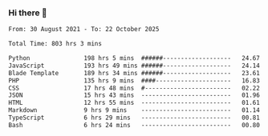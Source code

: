 ### Hi there 👋

<!--
**dominoto/dominoto** is a ✨ _special_ ✨ repository because its `README.md` (this file) appears on your GitHub profile.

Here are some ideas to get you started:

- 🔭 I’m currently working on ...
- 🌱 I’m currently learning ...
- 👯 I’m looking to collaborate on ...
- 🤔 I’m looking for help with ...
- 💬 Ask me about ...
- 📫 How to reach me: ...
- 😄 Pronouns: ...
- ⚡ Fun fact: ...
-->
<!--START_SECTION:waka-->

```txt
From: 30 August 2021 - To: 22 October 2025

Total Time: 803 hrs 3 mins

Python               198 hrs 5 mins  ######-------------------   24.67 %
JavaScript           193 hrs 49 mins ######-------------------   24.14 %
Blade Template       189 hrs 34 mins ######-------------------   23.61 %
PHP                  135 hrs 9 mins  ####---------------------   16.83 %
CSS                  17 hrs 48 mins  #------------------------   02.22 %
JSON                 15 hrs 43 mins  -------------------------   01.96 %
HTML                 12 hrs 55 mins  -------------------------   01.61 %
Markdown             9 hrs 9 mins    -------------------------   01.14 %
TypeScript           6 hrs 29 mins   -------------------------   00.81 %
Bash                 6 hrs 24 mins   -------------------------   00.80 %
```

<!--END_SECTION:waka-->
